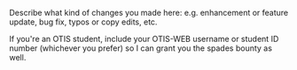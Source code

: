Describe what kind of changes you made here:
e.g. enhancement or feature update, bug fix, typos or copy edits, etc.

If you're an OTIS student, include your OTIS-WEB username or student ID number
(whichever you prefer) so I can grant you the spades bounty as well.

